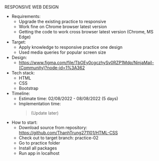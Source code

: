 RESPONSIVE WEB DESIGN

- Requirements:
    + Upgrade the existing practice to responsive
    + Work fine on Chrome browser latest version
    + Getting the code to work cross browser latest version (Chrome, MS Edge)
- Target:
    + Apply knowledge to responsive practice one design
    + Used media queries for popular screen size
- Design:
    + https://www.figma.com/file/TbOEy0cgczhySv0RZP1Mdp/NinjaMail-(Community)?node-id=1%3A362
- Tech stack:
    + HTML
    + CSS 
    + Bootstrap
- Timeline:
    + Estimate time: 02/08/2022 - 08/08/2022 (5 days)
    + Implementation time:
        > (Update later)
- How to start:
    + Download source from repository: https://github.com/ThanhTrung271101/HTML-CSS
    + Check out to target branch: practice-02
    + Go to practice folder
    + Install all packages
    + Run app in localhost
